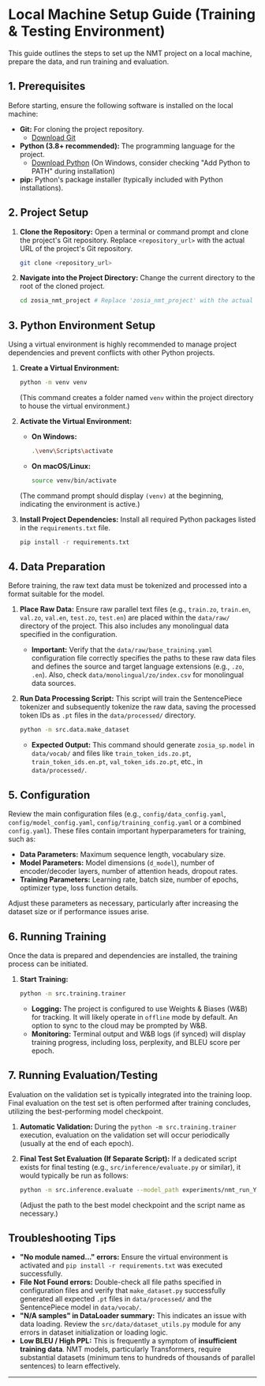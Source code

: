 # Local Machine Setup Guide (Training & Testing Environment)

This guide outlines the steps to set up the NMT project on a local machine, prepare the data, and run training and evaluation.

## 1. Prerequisites

Before starting, ensure the following software is installed on the local machine:

* **Git:** For cloning the project repository.
    * [Download Git](https://git-scm.com/downloads)
* **Python (3.8+ recommended):** The programming language for the project.
    * [Download Python](https://www.python.org/downloads/) (On Windows, consider checking "Add Python to PATH" during installation)
* **pip:** Python's package installer (typically included with Python installations).

## 2. Project Setup

1.  **Clone the Repository:**
    Open a terminal or command prompt and clone the project's Git repository. Replace `<repository_url>` with the actual URL of the project's Git repository.

    ```bash
    git clone <repository_url>
    ```

2.  **Navigate into the Project Directory:**
    Change the current directory to the root of the cloned project.

    ```bash
    cd zosia_nmt_project # Replace 'zosia_nmt_project' with the actual name of the cloned project folder.
    ```

## 3. Python Environment Setup

Using a virtual environment is highly recommended to manage project dependencies and prevent conflicts with other Python projects.

1.  **Create a Virtual Environment:**
    ```bash
    python -m venv venv
    ```
    (This command creates a folder named `venv` within the project directory to house the virtual environment.)

2.  **Activate the Virtual Environment:**
    * **On Windows:**
        ```bash
        .\venv\Scripts\activate
        ```
    * **On macOS/Linux:**
        ```bash
        source venv/bin/activate
        ```
    (The command prompt should display `(venv)` at the beginning, indicating the environment is active.)

3.  **Install Project Dependencies:**
    Install all required Python packages listed in the `requirements.txt` file.

    ```bash
    pip install -r requirements.txt
    ```

## 4. Data Preparation

Before training, the raw text data must be tokenized and processed into a format suitable for the model.

1.  **Place Raw Data:**
    Ensure raw parallel text files (e.g., `train.zo`, `train.en`, `val.zo`, `val.en`, `test.zo`, `test.en`) are placed within the `data/raw/` directory of the project. This also includes any monolingual data specified in the configuration.

    * **Important:** Verify that the `data/raw/base_training.yaml` configuration file correctly specifies the paths to these raw data files and defines the source and target language extensions (e.g., `.zo`, `.en`). Also, check `data/monolingual/zo/index.csv` for monolingual data sources.

2.  **Run Data Processing Script:**
    This script will train the SentencePiece tokenizer and subsequently tokenize the raw data, saving the processed token IDs as `.pt` files in the `data/processed/` directory.

    ```bash
    python -m src.data.make_dataset
    ```
    * **Expected Output:** This command should generate `zosia_sp.model` in `data/vocab/` and files like `train_token_ids.zo.pt`, `train_token_ids.en.pt`, `val_token_ids.zo.pt`, etc., in `data/processed/`.

## 5. Configuration

Review the main configuration files (e.g., `config/data_config.yaml`, `config/model_config.yaml`, `config/training_config.yaml` or a combined `config.yaml`). These files contain important hyperparameters for training, such as:

* **Data Parameters:** Maximum sequence length, vocabulary size.
* **Model Parameters:** Model dimensions (`d_model`), number of encoder/decoder layers, number of attention heads, dropout rates.
* **Training Parameters:** Learning rate, batch size, number of epochs, optimizer type, loss function details.

Adjust these parameters as necessary, particularly after increasing the dataset size or if performance issues arise.

## 6. Running Training

Once the data is prepared and dependencies are installed, the training process can be initiated.

1.  **Start Training:**
    ```bash
    python -m src.training.trainer
    ```
    * **Logging:** The project is configured to use Weights & Biases (W&B) for tracking. It will likely operate in `offline` mode by default. An option to sync to the cloud may be prompted by W&B.
    * **Monitoring:** Terminal output and W&B logs (if synced) will display training progress, including loss, perplexity, and BLEU score per epoch.

## 7. Running Evaluation/Testing

Evaluation on the validation set is typically integrated into the training loop. Final evaluation on the test set is often performed after training concludes, utilizing the best-performing model checkpoint.

1.  **Automatic Validation:**
    During the `python -m src.training.trainer` execution, evaluation on the validation set will occur periodically (usually at the end of each epoch).

2.  **Final Test Set Evaluation (If Separate Script):**
    If a dedicated script exists for final testing (e.g., `src/inference/evaluate.py` or similar), it would typically be run as follows:
    ```bash
    python -m src.inference.evaluate --model_path experiments/nmt_run_YYYYMMDD_HHMMSS/checkpoints/best_model.pt
    ```
    (Adjust the path to the best model checkpoint and the script name as necessary.)

## Troubleshooting Tips

* **"No module named..." errors:** Ensure the virtual environment is activated and `pip install -r requirements.txt` was executed successfully.
* **File Not Found errors:** Double-check all file paths specified in configuration files and verify that `make_dataset.py` successfully generated all expected `.pt` files in `data/processed/` and the SentencePiece model in `data/vocab/`.
* **"N/A samples" in DataLoader summary:** This indicates an issue with data loading. Review the `src/data/dataset_utils.py` module for any errors in dataset initialization or loading logic.
* **Low BLEU / High PPL:** This is frequently a symptom of **insufficient training data**. NMT models, particularly Transformers, require substantial datasets (minimum tens to hundreds of thousands of parallel sentences) to learn effectively.

---